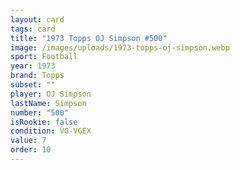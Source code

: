 ```yaml
---
layout: card
tags: card
title: "1973 Topps OJ Simpson #500"
image: /images/uploads/1973-topps-oj-simpson.webp
sport: Football
year: 1973
brand: Topps
subset: ""
player: OJ Simpson
lastName: Simpson
number: "500"
isRookie: false
condition: VG-VGEX
value: 7
order: 10
---
```

